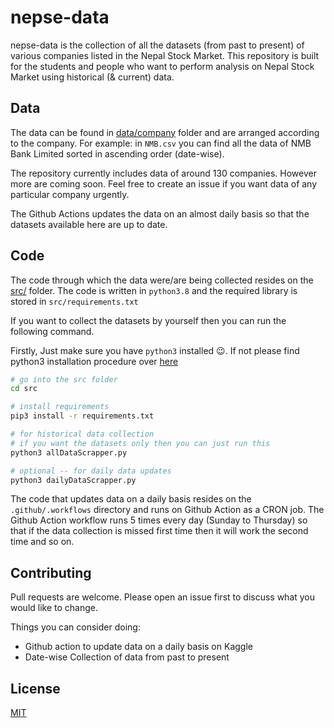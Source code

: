 # nepse-data

nepse-data is the collection of all the datasets (from past to present) of various companies listed in the Nepal Stock Market. This repository is built for the students and people who want to perform analysis on Nepal Stock Market using historical (& current) data.

## Data

The data can be found in [data/company](https://github.com/Aabishkar2/nepse-data/tree/main/data/company) folder and are arranged according to the company. For example: in `NMB.csv` you can find all the data of NMB Bank Limited sorted in ascending order (date-wise).

The repository currently includes data of around 130 companies. However more are coming soon. Feel free to create an issue if
you want data of any particular company urgently.

The Github Actions updates the data on an almost daily basis so that the datasets available here are up to date.

## Code

The code through which the data were/are being collected resides on the [src/](https://github.com/Aabishkar2/nepse-data/tree/main/src) folder. The code is written in `python3.8` and the required library is stored in `src/requirements.txt`

If you want to collect the datasets by yourself then you can run the following command.

Firstly, Just make sure you have `python3` installed 😉. If not please find python3 installation procedure over [here](https://www.python.org/downloads/)

```bash
# go into the src folder
cd src

# install requirements
pip3 install -r requirements.txt

# for historical data collection
# if you want the datasets only then you can just run this
python3 allDataScrapper.py

# optional -- for daily data updates
python3 dailyDataScrapper.py

```

The code that updates data on a daily basis resides on the `.github/.workflows` directory and runs on Github Action as a CRON job. The Github Action workflow runs 5 times every day (Sunday to Thursday) so that if the data collection is missed first time then it will work the second time and so on.

## Contributing

Pull requests are welcome. Please open an issue first to discuss what you would like to change.

Things you can consider doing:

- Github action to update data on a daily basis on Kaggle
- Date-wise Collection of data from past to present

## License

[MIT](https://choosealicense.com/licenses/mit/)
